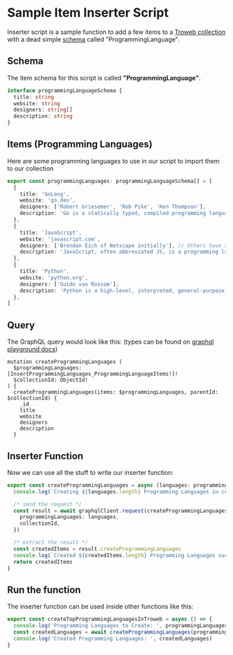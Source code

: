 # Sample Item Inserter Script

Inserter script is a sample function to add a few items to a [Troweb collection](https://nightly.docs.troweb.com/concepts/content-management/collection) with a dead simple [schema](https://nightly.docs.troweb.com/concepts/schema/) called "ProgrammingLanguage".

## Schema
The item schema for this script is called **"ProgrammingLanguage"**.
```ts
interface programmingLanguageSchema {
  title: string
  website: string
  designers: string[]
  description: string
}
```


## Items (Programming Languages)
Here are some programming languages to use in our script to import them to our collection
```ts
export const programmingLanguages: programmingLanguageSchema[] = [
  {
    title: 'GoLang',
    website: 'go.dev',
    designers: ['Robert Griesemer', 'Rob Pike', 'Ken Thompson'],
    description: 'Go is a statically typed, compiled programming language designed at Google by Robert Griesemer, Rob Pike, and Ken Thompson. It is syntactically similar to C, but with memory safety, garbage collection, structural typing, and CSP-style concurrency.',
  },
  {
    title: 'JavaScript',
    website: 'javascript.com',
    designers: ['Brendan Eich of Netscape initially'], // Others have also contributed to the ECMAScript standard
    description: 'JavaScript, often abbreviated JS, is a programming language that is one of the core technologies of the World Wide Web, alongside HTML and CSS. Over 97% of websites use JavaScript on the client side for web page behavior, often incorporating third-party libraries.',
  },
  {
    title: 'Python',
    website: 'python.org',
    designers: ['Guido van Rossum'],
    description: 'Python is a high-level, interpreted, general-purpose programming language. Its design philosophy emphasizes code readability with the use of significant indentation. Python is dynamically-typed and garbage-collected.',
  },
]
```


## Query
The GraphQL query would look like this: (types can be found on [graphql playground docs](https://docs.troweb.com/developer/api/#graphql-playground))
```gql
mutation createProgrammingLanguages (
  $programmingLanguages: [InsertProgrammingLanguages_ProgrammingLanguageItems!]!
  $collectionId: ObjectId!
) {
  createProgrammingLanguages(items: $programmingLanguages, parentId: $collectionId) {
    _id
    title
    website
    designers
    description
  }
```


## Inserter Function
Now we can use all the stuff to write our inserter function:
```ts
export const createProgrammingLanguages = async (languages: programmingLanguageSchema[], collectionId: string) => {
  console.log(`Creating ${languages.length} Programming Languages in collection ${collectionId}`)

  /* send the request */
  const result = await graphqlClient.request(createProgrammingLanguagesQuery, {
    programmingLanguages: languages,
    collectionId,
  })

  /* extract the result */
  const createdItems = result.createProgrammingLanguages
  console.log(`Created ${createdItems.length} Programming Languages successfully`)
  return createdItems
}
```


## Run the function
The inserter function can be used inside other functions like this:
```ts
export const createTopProgrammingLanguagesInTroweb = async () => {
  console.log('Programming Languages to Create: ', programmingLanguages)
  const createdLanguages = await createProgrammingLanguages(programmingLanguages, TARGET_COLLECTION_ID)
  console.log('Created Programming Languages: ', createdLanguages)
}
```
